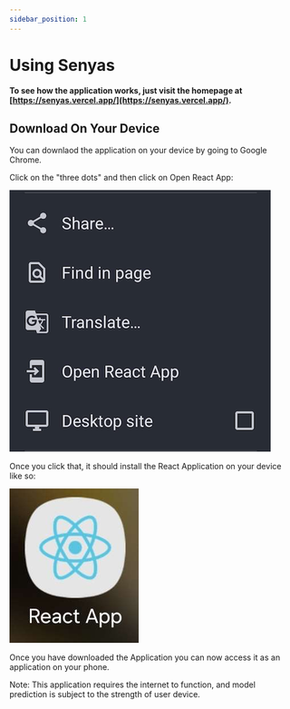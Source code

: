 ```yaml
---
sidebar_position: 1
---
```


# Using Senyas

**To see how the application works, just visit the homepage at [https://senyas.vercel.app/](https://senyas.vercel.app/).**

## Download On Your Device 

You can downlaod the application on your device by going to Google Chrome. 

Click on the "three dots" and then click on Open React App:

![Download Locally Settings](./img/DownloadLocal.png)

Once you click that, it should install the React Application on your device like so:

![Application on Device](./img/App.png)

Once you have downloaded the Application you can now access it as an application on your phone. 

Note: This application requires the internet to function, and model prediction is subject to the strength of user device.